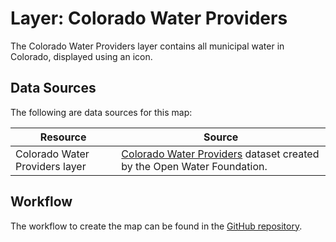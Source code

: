 # Layer: Colorado Water Providers

The Colorado Water Providers layer contains all municipal water in Colorado,
displayed using an icon.

## Data Sources

The following are data sources for this map:

| **Resource** | **Source** |
| -- | -- |
| Colorado Water Providers layer | [Colorado Water Providers](https://github.com/OpenWaterFoundation/owf-data-co-municipal-water-providers) dataset created by the Open Water Foundation. |

## Workflow

The workflow to create the map can be found in the [GitHub repository](https://github.com/OpenWaterFoundation/owf-infomapper-poudre/tree/master/workflow/BasinEntities/WaterSupply-WaterProviders).
